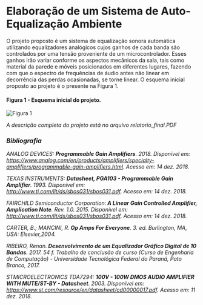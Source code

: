 # Elaboração de um Sistema de Auto-Equalização Ambiente
O projeto proposto é um sistema de equalização sonora automática utilizando equalizadores analógicos cujos ganhos de cada banda são controlados por uma tensão proveniente de um microcontrolador. Esses ganhos irão variar conforme os aspectos mecânicos da sala, tais como material da parede e móveis posicionados em diferentes lugares, fazendo com que o espectro de frequências de áudio antes não linear em decorrência das perdas ocasionadas, se torne linear. O esquema inicial proposto ao projeto é o presente na Figura 1.

#### Figura 1 - Esquema inicial do projeto.
![Figura 1](https://lh4.googleusercontent.com/tIdZ3I_FJfzY3xPivv-lPB3Tnr8DXrGFGIQOxOWS9pPV0dY6oB0F2nz3BveMW-ap26hsc4lCscbKmwfq6iKm=w1360-h608-rw)

<i>A descrição completa do projeto está no arquivo relatorio_final.PDF

### Bibliografia
ANALOG DEVICES: <b>Programmable Gain Amplifiers</b>. 2018. Disponível em: <https://www.analog.com/en/products/amplifiers/specialty-amplifiers/programmable-gain-amplifiers.html>. Acesso em: 14 dez. 2018.

TEXAS INSTRUMENTS: <b>Datasheet, PGA103 - Programmable Gain Amplifier</b>. 1993. Disponível em: <http://www.ti.com/lit/ds/sbos031/sbos031.pdf>. Acesso em: 14 dez. 2018.

FAIRCHILD Semiconductor Corporation:<b> A Linear Gain Controlled Amplifier, Amplication Note</b>. Rev. 1.0. 2015. Disponível em: <http://www.ti.com/lit/ds/sbos031/sbos031.pdf>. Acesso em: 14 dez. 2018.

CARTER,  B.;  MANCINI,  R.<b> Op  Amps  For  Everyone</b>.  3.  ed.  Burlington,  MA,  USA:  Elsevier,2004. 

RIBEIRO, Renan.<b> Desenvolvimento de um Equalizador Gráfico Digital de 10 Bandas</b>. 2017. 54 f. Trabalho de conclusão de curso (Curso de Engenharia de Computação) - Universidade Tecnológica Federal do Paraná, Pato Branco, 2017.

STMICROELECTRONICS TDA7294: <b>100V - 100W DMOS AUDIO AMPLIFIER WITH MUTE/ST-BY - Datasheet</b>. 2003. Disponível em: <https://www.st.com/resource/en/datasheet/cd00000017.pdf>. Acesso em: 11 dez. 2018.
